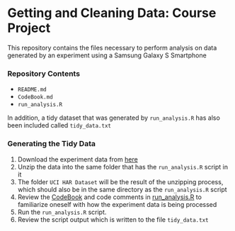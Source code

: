 # Getting and Cleaning Data: Course Project

This repository contains the files necessary to perform analysis on data generated by an experiment using a Samsung Galaxy S Smartphone

### Repository Contents

* `README.md`
* `CodeBook.md`
* `run_analysis.R`

In addition, a tidy dataset that was generated by `run_analysis.R` has also been included called `tidy_data.txt`


### Generating the Tidy Data

1.  Download the experiment data from [here](https://d396qusza40orc.cloudfront.net/getdata%2Fprojectfiles%2FUCI%20HAR%20Dataset.zip)
2.  Unzip the data into the same folder that has the `run_analysis.R` script in it
3.  The folder `UCI HAR Dataset` will be the result of the unzipping process, which should also be in the same directory as the `run_analysis.R` script
4.  Review the [CodeBook](CodeBook.md) and code comments in [run_analysis.R](run_analysis.R) to familiarize oneself with how the experiment data is being processed
5.  Run the `run_analysis.R` script.
6.  Review the script output which is written to the file `tidy_data.txt`
